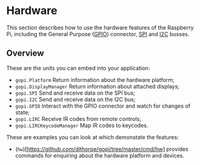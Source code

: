 # Hardware

This section describes how to use the hardware features of the Raspberry Pi,
including the General Purpose ([GPIO](https://en.wikipedia.org/wiki/General-purpose_input/output))
connector, [SPI](https://en.wikipedia.org/wiki/Serial_Peripheral_Interface)
and [I2C](https://en.wikipedia.org/wiki/I%C2%B2C) busses.

## Overview

These are the units you can embed into your application:

  * `gopi.Platform` Return information about the hardware platform;
  * `gopi.DisplayManager` Return information about attached displays;
  * `gopi.SPI` Send and receive data on the SPI bus;
  * `gopi.I2C` Send and receive data on the I2C bus;
  * `gopi.GPIO` Interact with the GPIO connector and watch for changes of state;
  * `gopi.LIRC` Receive IR codes from remote controls;
  * `gopi.LIRCKeycodeManager` Map IR codes to keycodes.

These are examples you can look at which demonstate the features:

  * (`hw`)[https://github.com/djthorpe/gopi/tree/master/cmd/hw] provides commands for enquiring about
    the hardware platform and devices.
